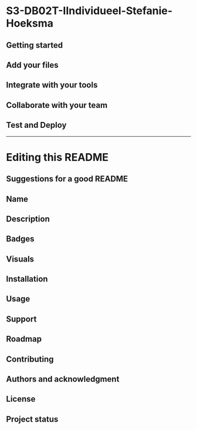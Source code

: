 # S3-DB02T-IIndividueel-Stefanie-Hoeksma



## Getting started

## Add your files

## Integrate with your tools

## Collaborate with your team

## Test and Deploy

***

# Editing this README

## Suggestions for a good README

## Name

## Description

## Badges

## Visuals

## Installation

## Usage

## Support

## Roadmap

## Contributing

## Authors and acknowledgment

## License

## Project status
